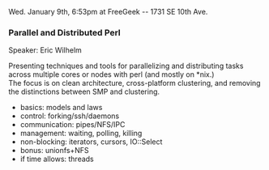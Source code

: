   Wed. January 9th, 6:53pm at FreeGeek -- 1731 SE 10th Ave.

### Parallel and Distributed Perl

Speaker: Eric Wilhelm

Presenting techniques and tools for parallelizing and distributing 
tasks across multiple cores or nodes with perl (and mostly on *nix.)  
The focus is on clean architecture, cross-platform clustering, and 
removing the distinctions between SMP and clustering.

* basics:          models and laws
* control:         forking/ssh/daemons
* communication:   pipes/NFS/IPC
* management:      waiting, polling, killing
* non-blocking:    iterators, cursors, IO::Select
* bonus:           unionfs+NFS
* if time allows:  threads
